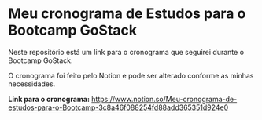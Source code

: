 # Meu cronograma de Estudos para o Bootcamp GoStack

Neste repositório está um link para o cronograma que seguirei durante o Bootcamp GoStack. 

O cronograma foi feito pelo Notion e pode ser alterado conforme as minhas necessidades.

**Link para o cronograma:** https://www.notion.so/Meu-cronograma-de-estudos-para-o-Bootcamp-3c8a46f088254fd88add365351d924e0
